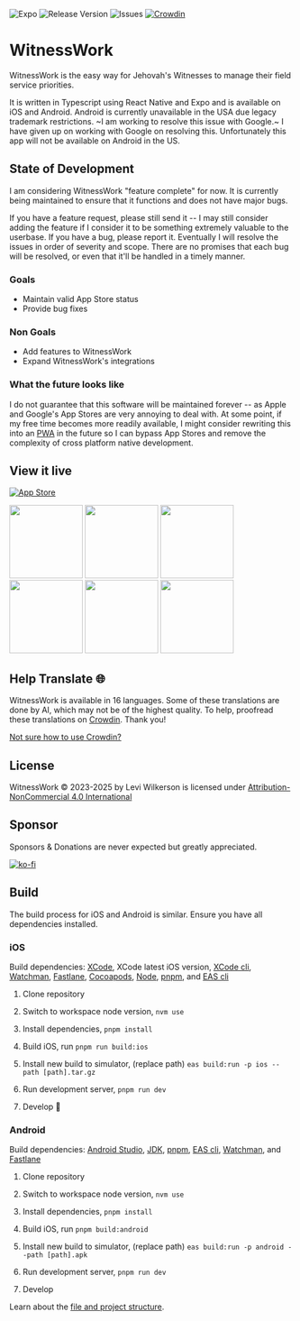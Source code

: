 ![Expo](https://img.shields.io/badge/expo-1C1E24?style=flat&logo=expo&logoColor=#D04A37)
![Release Version](https://img.shields.io/github/v/release/leviFrosty/witness-work)
![Issues](https://img.shields.io/github/issues/leviFrosty/witness-work)
[![Crowdin](https://badges.crowdin.net/jw-time/localized.svg)](https://crowdin.com/project/jw-time)

# WitnessWork

WitnessWork is the easy way for Jehovah's Witnesses to manage their field service priorities.

It is written in Typescript using React Native and Expo and is available on iOS and Android. Android is currently unavailable in the USA due legacy trademark restrictions. ~I am working to resolve this issue with Google.~ I have given up on working with Google on resolving this. Unfortunately this app will not be available on Android in the US.

## State of Development

I am considering WitnessWork "feature complete" for now. It is currently being maintained to ensure that it functions and does not have major bugs.

If you have a feature request, please still send it -- I may still consider adding the feature if I consider it to be something extremely valuable to the userbase.
If you have a bug, please report it. Eventually I will resolve the issues in order of severity and scope. There are no promises that each bug will be resolved, or even that it'll be handled in a timely manner.

### Goals

- Maintain valid App Store status
- Provide bug fixes

### Non Goals

- Add features to WitnessWork
- Expand WitnessWork's integrations

### What the future looks like

I do not guarantee that this software will be maintained forever -- as Apple and Google's App Stores are very annoying to deal with.
At some point, if my free time becomes more readily available, I might consider rewriting this into an [PWA](https://developer.mozilla.org/en-US/docs/Web/Progressive_web_apps) in the future so I can bypass App Stores and remove the complexity of cross platform native development.

## View it live

[![App Store](https://img.shields.io/badge/App_Store-0D96F6?style=for-the-badge&logo=app-store&logoColor=white)](https://apps.apple.com/us/app/jw-time/id6469723047)

<!-- [![Play Store](https://img.shields.io/badge/Google_Play-414141?style=for-the-badge&logo=google-play&logoColor=white)](https://play.google.com/store/apps/details?id=com.leviwilkerson.witnesswork) -->

<div float="left">
<img src="./src/docs/screenshots/preview1.jpg" width="130">
<img src="./src/docs/screenshots/preview2.jpg" width="130">
<img src="./src/docs/screenshots/preview3.jpg" width="130">
<img src="./src/docs/screenshots/preview4.jpg" width="130">
<img src="./src/docs/screenshots/preview5.jpg" width="130">
<img src="./src/docs/screenshots/preview6.jpg" width="130">
</div>

## Help Translate 🌐

WitnessWork is available in 16 languages. Some of these translations are done by AI, which may not be of the highest quality. To help, proofread these translations on [Crowdin](https://crowdin.com/project/jw-time/). Thank you!

[Not sure how to use Crowdin?](https://support.crowdin.com/crowdin-intro/)

## License

WitnessWork © 2023-2025 by Levi Wilkerson is licensed under [Attribution-NonCommercial 4.0 International](./LICENSE)

## Sponsor

Sponsors & Donations are never expected but greatly appreciated.

[![ko-fi](https://ko-fi.com/img/githubbutton_sm.svg)](https://ko-fi.com/leviwilkerson)

## Build

The build process for iOS and Android is similar. Ensure you have all dependencies installed.

### iOS

Build dependencies: [XCode](https://docs.expo.dev/workflow/ios-simulator/#install-xcode), XCode latest iOS version, [XCode cli](https://docs.expo.dev/workflow/ios-simulator/#install-xcode-command-line-tools), [Watchman](https://facebook.github.io/watchman/docs/install#macos), [Fastlane](https://docs.fastlane.tools/), [Cocoapods](https://cocoapods.org/), [Node](https://nodejs.org/en/download/package-manager), [pnpm](https://pnpm.io/), and [EAS cli](https://docs.expo.dev/eas-update/getting-started/)

1. Clone repository

1. Switch to workspace node version, `nvm use`

1. Install dependencies, `pnpm install`

1. Build iOS, run `pnpm run build:ios`

1. Install new build to simulator, (replace path) `eas build:run -p ios --path [path].tar.gz`

1. Run development server, `pnpm run dev`

1. Develop 🚀

### Android

Build dependencies: [Android Studio](https://developer.android.com/studio), [JDK](https://openjdk.org/), [pnpm](https://pnpm.io/), [EAS cli](https://docs.expo.dev/eas-update/getting-started/), [Watchman](https://facebook.github.io/watchman/docs/install#macos), and [Fastlane](https://docs.fastlane.tools/)

1. Clone repository

1. Switch to workspace node version, `nvm use`

1. Install dependencies, `pnpm install`

1. Build iOS, run `pnpm build:android`

1. Install new build to simulator, (replace path) `eas build:run -p android --path [path].apk`

1. Run development server, `pnpm run dev`

1. Develop

Learn about the [file and project structure](./src/docs/project-structure.md).


